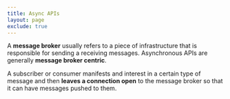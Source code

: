 ```yaml
---
title: Async APIs
layout: page
exclude: true
---
```


A **message broker** usually refers to a piece of infrastructure that is responsible for sending a receiving messages. Asynchronous APIs are generally **message broker centric**.

A subscriber or consumer manifests and interest in a certain type of message and then **leaves a connection open** to the message broker so that it can have messages pushed to them.
<!--stackedit_data:
eyJoaXN0b3J5IjpbLTM0MDU3NTg5Nl19
-->